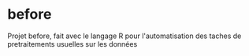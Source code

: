 # before
Projet before, fait avec le langage R pour l'automatisation des taches de pretraitements usuelles sur les données
